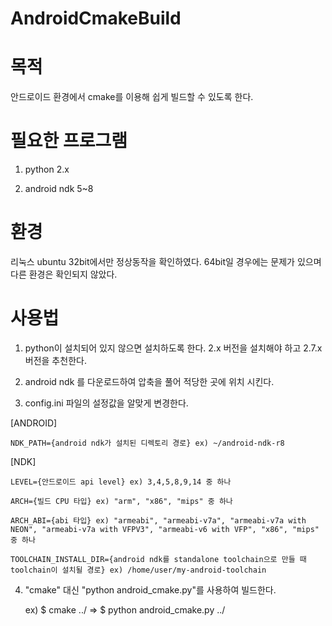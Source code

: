 AndroidCmakeBuild
================

# 목적
안드로이드 환경에서 cmake를 이용해 쉽게 빌드할 수 있도록 한다.

# 필요한 프로그램
1. python 2.x

2. android ndk 5~8

# 환경
리눅스 ubuntu 32bit에서만 정상동작을 확인하였다. 64bit일 경우에는 문제가 있으며 다른 환경은 확인되지 않았다.

# 사용법
1. python이 설치되어 있지 않으면 설치하도록 한다. 2.x 버전을 설치해야 하고 2.7.x 버전을 추천한다.

2. android ndk 를 다운로드하여 압축을 풀어 적당한 곳에 위치 시킨다.

3. config.ini 파일의 설정값을 알맞게 변경한다.

[ANDROID]

	NDK_PATH={android ndk가 설치된 디렉토리 경로} ex) ~/android-ndk-r8

[NDK]

	LEVEL={안드로이드 api level} ex) 3,4,5,8,9,14 중 하나

 	ARCH={빌드 CPU 타입} ex) "arm", "x86", "mips" 중 하나

	ARCH_ABI={abi 타입} ex) "armeabi", "armeabi-v7a", "armeabi-v7a with NEON", "armeabi-v7a with VFPV3", "armeabi-v6 with VFP", "x86", "mips" 중 하나

	TOOLCHAIN_INSTALL_DIR={android ndk를 standalone toolchain으로 만들 때 toolchain이 설치될 경로} ex) /home/user/my-android-toolchain

4. "cmake" 대신 "python android_cmake.py"를 사용하여 빌드한다.

	ex) $ cmake ../ => $ python android_cmake.py ../